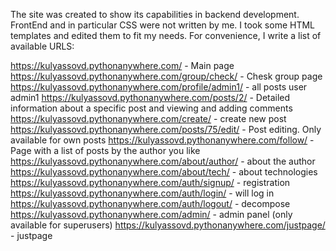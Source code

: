 The site was created to show its capabilities in backend development. FrontEnd and in particular CSS were not written by me. I took some HTML templates and edited them to fit my needs. 
For convenience, I write a list of available URLS:

https://kulyassovd.pythonanywhere.com/ - Main page
https://kulyassovd.pythonanywhere.com/group/check/ - Chesk group page
https://kulyassovd.pythonanywhere.com/profile/admin1/ - all posts user admin1
https://kulyassovd.pythonanywhere.com/posts/2/ - Detailed information about a specific post and viewing and adding comments
https://kulyassovd.pythonanywhere.com/create/ - create new post
https://kulyassovd.pythonanywhere.com/posts/75/edit/ - Post editing. Only available for own posts
https://kulyassovd.pythonanywhere.com/follow/ - Page with a list of posts by the author you like
https://kulyassovd.pythonanywhere.com/about/author/ - about the author
https://kulyassovd.pythonanywhere.com/about/tech/ - about technologies
https://kulyassovd.pythonanywhere.com/auth/signup/ - registration
https://kulyassovd.pythonanywhere.com/auth/login/ - will log in
https://kulyassovd.pythonanywhere.com/auth/logout/ - decompose
https://kulyassovd.pythonanywhere.com/admin/ - admin panel (only available for superusers)
https://kulyassovd.pythonanywhere.com/justpage/ - justpage
